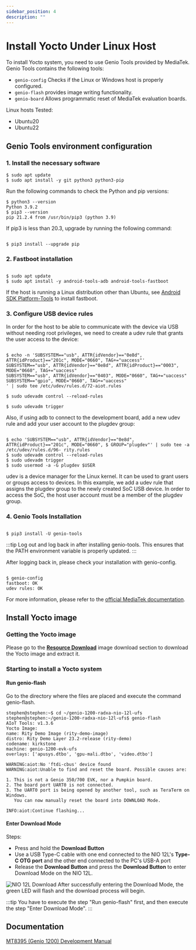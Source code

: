 ```yaml
---
sidebar_position: 4
description: ""
---
```


# Install Yocto Under Linux Host

To install Yocto system, you need to use Genio Tools provided by MediaTek. Genio Tools contains the following tools:

- `genio-config` Checks if the Linux or Windows host is properly configured.
- `genio-flash` provides image writing functionality.
- `genio-board` Allows programmatic reset of MediaTek evaluation boards.

Linux hosts Tested:

- Ubuntu20
- Ubuntu22

## Genio Tools environment configuration

### 1. Install the necessary software

```
$ sudo apt update
$ sudo apt install -y git python3 python3-pip
```

Run the following commands to check the Python and pip versions:

```
$ python3 --version
Python 3.9.2
$ pip3 --version
pip 21.2.4 from /usr/bin/pip3 (python 3.9)
```

If pip3 is less than 20.3, upgrade by running the following command:

```

$ pip3 install --upgrade pip

```

### 2. Fastboot installation

```

$ sudo apt update
$ sudo apt install -y android-tools-adb android-tools-fastboot

```

If the host is running a Linux distribution other than Ubuntu, see [Android SDK Platform-Tools](https://developer.android.com/studio/releases/platform-tools) to install fastboot.

### 3. Configure USB device rules

In order for the host to be able to communicate with the device via USB without needing root privileges, we need to create a udev rule that grants the user access to the device:

```

$ echo -n 'SUBSYSTEM=="usb", ATTR{idVendor}=="0e8d", ATTR{idProduct}=="201c", MODE="0660", TAG+="uaccess"'
SUBSYSTEM=="usb", ATTR{idVendor}=="0e8d", ATTR{idProduct}=="0003", MODE="0660", TAG+="uaccess"
SUBSYSTEM=="usb", ATTR{idVendor}=="0403", MODE="0660", TAG+="uaccess"
SUBSYSTEM=="gpio", MODE="0660", TAG+="uaccess"
' | sudo tee /etc/udev/rules.d/72-aiot.rules

$ sudo udevadm control --reload-rules

$ sudo udevadm trigger

```

Also, if using adb to connect to the development board, add a new udev rule and add your user account to the plugdev group:

```

$ echo 'SUBSYSTEM=="usb", ATTR{idVendor}=="0e8d", ATTR{idProduct}=="201c", MODE="0660", $ GROUP="plugdev"' | sudo tee -a /etc/udev/rules.d/96- rity.rules
$ sudo udevadm control --reload-rules
$ sudo udevadm trigger
$ sudo usermod -a -G plugdev $USER

```

udev is a device manager for the Linux kernel. It can be used to grant users or groups access to devices. In this example, we add a udev rule that assigns the plugdev group to the newly created SoC USB device. In order to access the SoC, the host user account must be a member of the plugdev group.

### 4. Genio Tools Installation

```

$ pip3 install -U genio-tools

```

:::tip
Log out and log back in after installing genio-tools. This ensures that the PATH environment variable is properly updated.
:::

After logging back in, please check your installation with genio-config.

```

$ genio-config
fastboot: OK
udev rules: OK

```

For more information, please refer to the [official MediaTek documentation](https://mediatek.gitlab.io/aiot/doc/aiot-dev-guide/master/sw/yocto/get-started/env-setup/flash-env-linux.html).

## Install Yocto image

### Getting the Yocto image

Please go to the [**Resource Download**](../download) image download section to download the Yocto image and extract it.

### Starting to install a Yocto system

#### Run genio-flash

Go to the directory where the files are placed and execute the command genio-flash.

```
stephen@stephen:~$ cd ~/genio-1200-radxa-nio-12l-ufs
stephen@stephen:~/genio-1200-radxa-nio-12l-ufs$ genio-flash
AIoT Tools: v1.3.6
Yocto Image:
name: Rity Demo Image (rity-demo-image)
distro: Rity Demo Layer 23.2-release (rity-demo)
codename: kirkstone
machine: genio-1200-evk-ufs
overlays: ['apusys.dtbo', 'gpu-mali.dtbo', 'video.dtbo']

WARNING:aiot:No 'ftdi-cbus' device found
WARNING:aiot:Unable to find and reset the board. Possible causes are:

1. This is not a Genio 350/700 EVK, nor a Pumpkin board.
2. The board port UART0 is not connected.
3. The UART0 port is being opened by another tool, such as TeraTerm on Windows.
   You can now manually reset the board into DOWNLOAD Mode.

INFO:aiot:Continue flashing...
```

#### Enter Download Mode

Steps:

- Press and hold the **Download Button**
- Use a USB Type-C cable with one end connected to the NIO 12L's **Type-C OTG port** and the other end connected to the PC's USB-A port
- Release the **Download Button** and press the **Download Button** to enter Download Mode on the NIO 12L.

![NIO 12L Download](/img/nio/nio12l/n12l_download.webp)
After successfully entering the Download Mode, the green LED will flash and the download process will begin.

:::tip
You have to execute the step "Run genio-flash" first, and then execute the step "Enter Download Mode".
:::

## Documentation

[MT8395 (Genio 1200) Development Manual](https://mediatek.gitlab.io/aiot/doc/aiot-dev-guide/master/hw/mt8395-soc.html)
